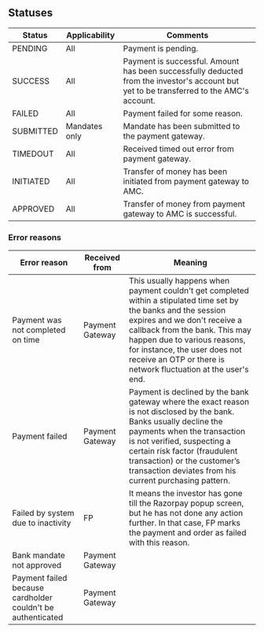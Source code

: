 ## Statuses
|Status|Applicability|Comments|
|---|---|---|
|PENDING|All|Payment is pending.|
|SUCCESS|All|Payment is successful. Amount has been successfully deducted from the investor's account but yet to be transferred to the AMC's account.|
|FAILED|All|Payment failed for some reason.|
|SUBMITTED|Mandates only|Mandate has been submitted to the payment gateway.|
|TIMEDOUT|All|Received timed out error from payment gateway.|
|INITIATED|All|Transfer of money has been initiated from payment gateway to AMC.|
|APPROVED|All|Transfer of money from payment gateway to AMC is successful.|

### Error reasons
|Error reason|Received from|Meaning|
|---|---|---|
|Payment was not completed on time|Payment Gateway|This usually happens when payment couldn't get completed within a stipulated time set by the banks and the session expires and we don't receive a callback from the bank. This may happen due to various reasons, for instance, the user does not receive an OTP or there is network fluctuation at the user's end.|
|Payment failed|Payment Gateway|Payment is declined by the bank gateway where the exact reason is not disclosed by the bank. Banks usually decline the payments when the transaction is not verified, suspecting a certain risk factor (fraudulent transaction) or the customer’s transaction deviates from his current purchasing pattern.|
|Failed by system due to inactivity|FP|It means the investor has gone till the Razorpay popup screen, but he has not done any action further. In that case, FP marks the payment and order as failed with this reason.|
|Bank mandate not approved|Payment Gateway||
|Payment failed because cardholder couldn't be authenticated|Payment Gateway||

